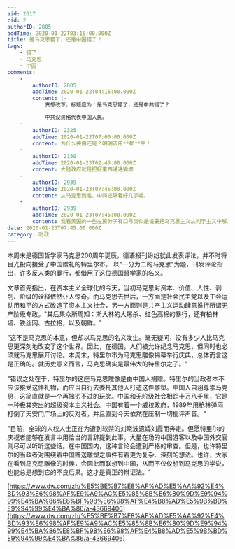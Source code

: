 ```yaml
---
aid: 2617
cid: 2
authorID: 2805
addTime: 2020-01-22T03:15:00.000Z
title: 是马克思错了，还是中国错了？
tags:
    - 错了
    - 马克思
    - 中国
comments:
    -
        authorID: 2805
        addTime: 2020-01-22T04:15:00.000Z
        content: |-
            真想改下，标题应为：是马克思错了，还是中共错了？

            中共没资格代表中国人民。
    -
        authorID: 2325
        addTime: 2020-01-22T07:00:00.000Z
        content: 为什么要用还是？明明该用**都**字！
    -
        authorID: 2139
        addTime: 2020-01-23T02:45:00.000Z
        content: 大陸政府就是把好東西通通變壞
    -
        authorID: 2939
        addTime: 2020-01-23T07:45:00.000Z
        content: 从马克思到毛，中间还隔着好几手呢。
    -
        authorID: 2939
        addTime: 2020-01-23T07:45:00.000Z
        content: 我看美国的一些左翼分子有口号类似是说要把马克思主义从列宁主义中解放出来。
date: 2020-01-23T07:45:00.000Z
category: 时政
---
```


本周末是德国哲学家马克思200周年诞辰，德语报刊纷纷就此发表评论，并不时将目光投向接受了中国赠礼的特里尔市。 以"一分为二的马克思"为题，刊发评论指出，许多反人类的罪行，都借用了这位德国哲学家的名义。

文章首先指出，在资本主义全球化的今天，当初马克思对资本、价值、人性、剥削、阶级的诠释依然让人惊奇。而马克思去世后，一方面是社会民主党以及工会运动用和平的方式改造了资本主义社会，另一方面则是共产主义运动肆意推行所谓无产阶级专政。"其后果众所周知：斯大林的大屠杀、红色高棉的暴行，还有柏林墙、铁丝网、古拉格，以及朝鲜。"

"这不是马克思的本意，但却以马克思的名义发生。毫无疑问，没有多少人比马克思更深刻地改变了这个世界。因此，在德国，人们被允许纪念马克思，但同时也必须就马克思展开讨论。本周末，特里尔市为马克思雕像揭幕举行庆典，总体而言这是正确的。就历史意义而言，马克思确实是最伟大的特里尔之子。"

"错误之处在于，特里尔的这座马克思雕像是由中国人捐赠。特里尔的当政者本不应该接受这件礼物，而应当自行去委托其他人打造这件雕塑。中国人自诩尊崇马克思，这简直就是一个再拙劣不过的玩笑。中国和无阶级社会相距十万八千里，它是一种极其突出的超级资本主义社会。中国有着一个威权政府，1989年用枪林弹雨打倒了天安门广场上的反对者，并且直到今天依然在压制一切批评声音。"

"目前，全球的人权人士正在为遭到软禁的刘晓波遗孀刘霞而奔走。但愿特里尔的庆祝者能够在发言中用恰当的言辞提到此事。大量在场的中国游客以及中国外交官则尽可以听听这些话。在中国国内，这种言论会遭到严格的审查。但是，也许特里尔的当政者对围绕着中国赠送雕塑之事件有着更为复杂、深刻的想法。也许，大家在看到马克思雕像的时候，会因此而联想到中国，从而不仅仅想到马克思的学说，也能总是想到它的不良后果。这才是真正的辩证法。"

[https://www.dw.com/zh/%E5%BE%B7%E8%AF%AD%E5%AA%92%E4%BD%93%E6%98%AF%E9%A9%AC%E5%85%8B%E6%80%9D%E9%94%99%E4%BA%86%E8%BF%98%E6%98%AF%E4%B8%AD%E5%9B%BD%E9%94%99%E4%BA%86/a-43669406](https://www.dw.com/zh/%E5%BE%B7%E8%AF%AD%E5%AA%92%E4%BD%93%E6%98%AF%E9%A9%AC%E5%85%8B%E6%80%9D%E9%94%99%E4%BA%86%E8%BF%98%E6%98%AF%E4%B8%AD%E5%9B%BD%E9%94%99%E4%BA%86/a-43669406)
